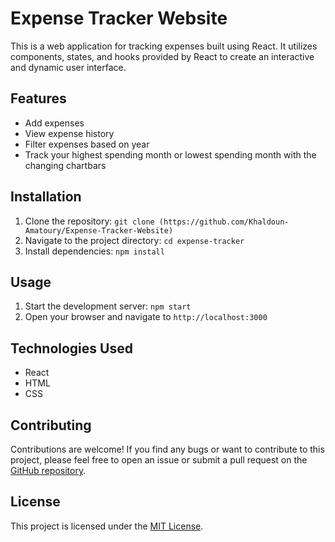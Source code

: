 # Expense Tracker Website

This is a web application for tracking expenses built using React. It utilizes components, states, and hooks provided by React to create an interactive and dynamic user interface.

## Features

- Add expenses
- View expense history
- Filter expenses based on year
- Track your highest spending month or lowest spending month with the changing chartbars

## Installation

1. Clone the repository: `git clone (https://github.com/Khaldoun-Amatoury/Expense-Tracker-Website)`
2. Navigate to the project directory: `cd expense-tracker`
3. Install dependencies: `npm install`

## Usage

1. Start the development server: `npm start`
2. Open your browser and navigate to `http://localhost:3000`


## Technologies Used

- React
- HTML
- CSS

## Contributing

Contributions are welcome! If you find any bugs or want to contribute to this project, please feel free to open an issue or submit a pull request on the [GitHub repository](https://github.com/Khaldoun-Amatoury/Expense-Tracker-Website).

## License

This project is licensed under the [MIT License](https://opensource.org/licenses/MIT).

